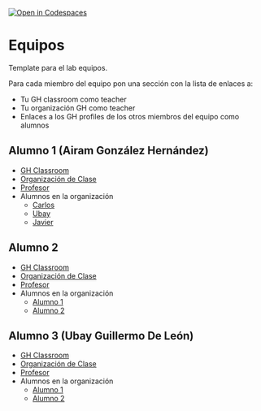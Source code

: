 [![Open in Codespaces](https://classroom.github.com/assets/launch-codespace-7f7980b617ed060a017424585567c406b6ee15c891e84e1186181d67ecf80aa0.svg)](https://classroom.github.com/open-in-codespaces?assignment_repo_id=12700325)
# Equipos

Template para el lab equipos.

Para cada miembro del equipo  pon una sección con la lista de enlaces a:

* Tu GH classroom como teacher
* Tu organización GH como teacher
* Enlaces a los GH profiles de los otros miembros del equipo como alumnos

## Alumno 1 (Airam González Hernández)

* [GH Classroom](https://classroom.github.com/classrooms/149101458-ull-mfp-aet-2324-alu0100615975)
* [Organización de Clase](https://github.com/ull-mfp-aet-2324-alu0100615975)
* [Profesor](https://github.com/falcon47)
* Alumnos en la organización
  * [Carlos](https://github.com/alu0100596113)
  * [Ubay](https://github.com/Ubaygdl)
  * [Javier](https://github.com/alu0100825145)

## Alumno 2

* [GH Classroom]()
* [Organización de Clase]()
* [Profesor]()
* Alumnos en la organización
  * [Alumno 1]()
  * [Alumno 2]()

## Alumno 3 (Ubay Guillermo De León)

* [GH Classroom]()
* [Organización de Clase]()
* [Profesor]()
* Alumnos en la organización
  * [Alumno 1]()
  * [Alumno 2]()
